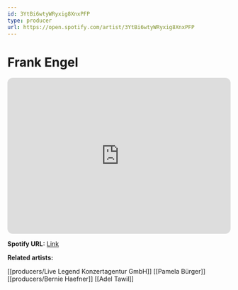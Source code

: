 ```yaml
---
id: 3YtBi6wtyWRyxig8XnxPFP
type: producer
url: https://open.spotify.com/artist/3YtBi6wtyWRyxig8XnxPFP
---
```

# Frank Engel

<iframe style="border-radius:12px" src="https://open.spotify.com/embed/artist/3YtBi6wtyWRyxig8XnxPFP" width="100%" height="352" frameBorder="0" allowfullscreen="" allow="autoplay; clipboard-write; encrypted-media; fullscreen; picture-in-picture" loading="lazy"></iframe>

**Spotify URL:** [Link](https://open.spotify.com/artist/3YtBi6wtyWRyxig8XnxPFP)

**Related artists:**

[[producers/Live Legend Konzertagentur GmbH]]
[[Pamela Bürger]]
[[producers/Bernie Haefner]]
[[Adel Tawil]]
